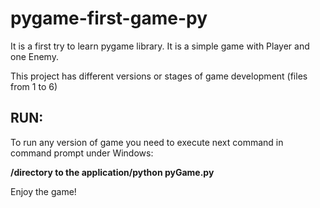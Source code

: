 # pygame-first-game-py
It is a first try to learn pygame library.
It is a simple game with Player and one Enemy.

This project has different versions  or stages of game development (files from 1 to 6)

## RUN:
To run any version of game you need to execute next command in command prompt under Windows:

__/directory to the application/python pyGame.py__

Enjoy the game!
